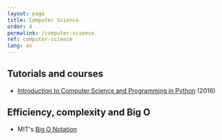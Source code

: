 ```yaml
---
layout: page
title: Computer Science
order: 4
permalink: /computer-science
ref: computer-science
lang: en
---
```


## Tutorials and courses

- [Introduction to Computer Science and Programming in Python](https://ocw.mit.edu/courses/electrical-engineering-and-computer-science/6-0001-introduction-to-computer-science-and-programming-in-python-fall-2016/) (2016)

## Efficiency, complexity and Big O

- MIT's [Big O Notation](https://web.mit.edu/16.070/www/lecture/big_o.pdf)
